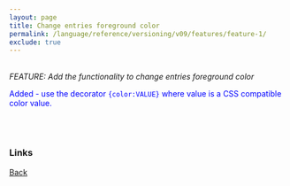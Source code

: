 ```yaml
---
layout: page
title: Change entries foreground color
permalink: /language/reference/versioning/v09/features/feature-1/
exclude: true
---
```

<br>_FEATURE: Add the functionality to change entries foreground color_

<span style="color:blue">Added - use the decorator ```{color:VALUE}``` where value is a CSS compatible color value.</span>


<br><br>
### Links
[Back](/language/reference/versioning/v09/compiler09/)